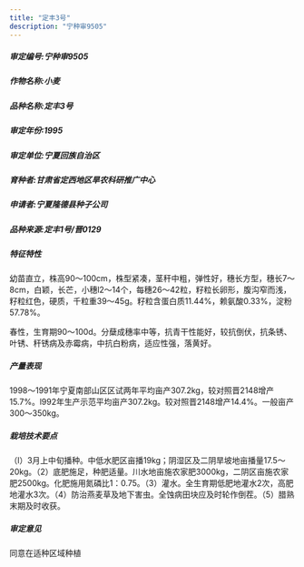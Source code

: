 ```yaml
---
title: "定丰3号"
description: "宁种审9505"
---
```

##### 审定编号:宁种审9505

##### 作物名称:小麦

##### 品种名称:定丰3号

##### 审定年份:1995

##### 审定单位:宁夏回族自治区

##### 育种者:甘肃省定西地区旱农科研推广中心

##### 申请者:宁夏隆德县种子公司

##### 品种来源:定丰1号/晋0129

##### 特征特性
幼苗直立，株高90～100cm，株型紧凑，茎秆中粗，弹性好，穗长方型，穗长7～8cm，白颖，长芒，小穗l2～14个，每穗26～42粒，籽粒长卵形，腹沟窄而浅，籽粒红色，硬质，千粒重39～45g。籽粒含蛋白质11.44%，赖氨酸0.33%，淀粉57.78%。
 春性，生育期90～100d。分蘖成穗率中等，抗青干性能好，较抗倒伏，抗条锈、叶锈、秆锈病及赤霉病，中抗白粉病，适应性强，落黄好。


##### 产量表现
1998～1991年宁夏南部山区区试两年平均亩产307.2kg，较对照晋2148增产15.7%。l992年生产示范平均亩产307.2kg。较对照晋2148增产14.4%。一般亩产300～350kg。

##### 栽培技术要点
（l）3月上中旬播种。中低水肥区亩播19kg；阴湿区及二阴旱坡地亩播量17.5～20kg。（2）底肥施足，种肥适量。川水地亩施农家肥3000kg，二阴区亩施农家肥2500kg。化肥施用氮磷比1：0.75。（3）灌水。全生育期低肥地灌水2次，高肥地灌水3次。（4）防治燕麦草及地下害虫。全蚀病田块应及时轮作倒茬。（5）腊熟末期及时收获。 

##### 审定意见
同意在适种区域种植
